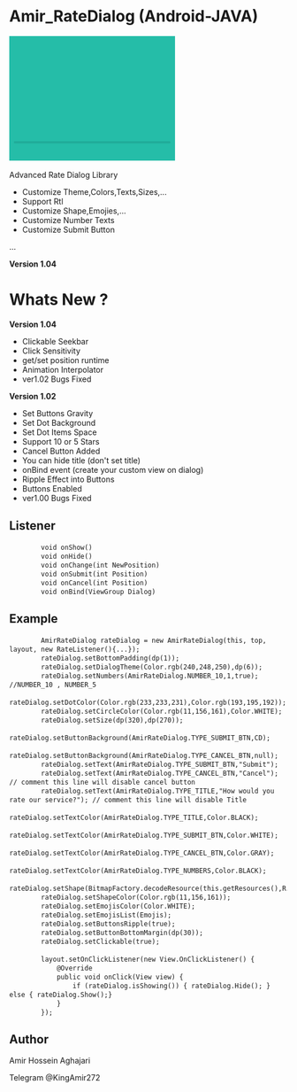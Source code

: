 # Amir_RateDialog (Android-JAVA)
<img src="https://github.com/Aghajari/AmirRateDialog-Android-Java/blob/master/animation.gif" width=300 title="Screen">

Advanced Rate Dialog Library

- Customize Theme,Colors,Texts,Sizes,...
- Support Rtl
- Customize Shape,Emojies,...
- Customize Number Texts
- Customize Submit Button

...

**Version 1.04**

# Whats New ?
**Version 1.04**
- Clickable Seekbar
- Click Sensitivity
- get/set position runtime
- Animation Interpolator
- ver1.02 Bugs Fixed

**Version 1.02**
- Set Buttons Gravity
- Set Dot Background
- Set Dot Items Space
- Support 10 or 5 Stars
- Cancel Button Added
- You can hide title (don't set title)
- onBind event (create your custom view on dialog)
- Ripple Effect into Buttons
- Buttons Enabled
- ver1.00 Bugs Fixed

## Listener
```
        void onShow()
        void onHide()
        void onChange(int NewPosition)
        void onSubmit(int Position)
        void onCancel(int Position)
        void onBind(ViewGroup Dialog)
```

## Example
```
        AmirRateDialog rateDialog = new AmirRateDialog(this, top, layout, new RateListener(){...});
        rateDialog.setBottomPadding(dp(1));
        rateDialog.setDialogTheme(Color.rgb(240,248,250),dp(6));
        rateDialog.setNumbers(AmirRateDialog.NUMBER_10,1,true); //NUMBER_10 , NUMBER_5
        rateDialog.setDotColor(Color.rgb(233,233,231),Color.rgb(193,195,192));
        rateDialog.setCircleColor(Color.rgb(11,156,161),Color.WHITE);
        rateDialog.setSize(dp(320),dp(270));
        rateDialog.setButtonBackground(AmirRateDialog.TYPE_SUBMIT_BTN,CD);
        rateDialog.setButtonBackground(AmirRateDialog.TYPE_CANCEL_BTN,null);
        rateDialog.setText(AmirRateDialog.TYPE_SUBMIT_BTN,"Submit");
        rateDialog.setText(AmirRateDialog.TYPE_CANCEL_BTN,"Cancel"); // comment this line will disable cancel button
        rateDialog.setText(AmirRateDialog.TYPE_TITLE,"How would you rate our service?"); // comment this line will disable Title
        rateDialog.setTextColor(AmirRateDialog.TYPE_TITLE,Color.BLACK);
        rateDialog.setTextColor(AmirRateDialog.TYPE_SUBMIT_BTN,Color.WHITE);
        rateDialog.setTextColor(AmirRateDialog.TYPE_CANCEL_BTN,Color.GRAY);
        rateDialog.setTextColor(AmirRateDialog.TYPE_NUMBERS,Color.BLACK);
        rateDialog.setShape(BitmapFactory.decodeResource(this.getResources(),R.drawable.rectangle));
        rateDialog.setShapeColor(Color.rgb(11,156,161));
        rateDialog.setEmojisColor(Color.WHITE);
        rateDialog.setEmojisList(Emojis);
        rateDialog.setButtonsRipple(true);
        rateDialog.setButtonBottomMargin(dp(30));
        rateDialog.setClickable(true);

        layout.setOnClickListener(new View.OnClickListener() {
            @Override
            public void onClick(View view) {
                if (rateDialog.isShowing()) { rateDialog.Hide(); } else { rateDialog.Show();}
            }
        });
```

## Author
Amir Hossein Aghajari

Telegram @KingAmir272
